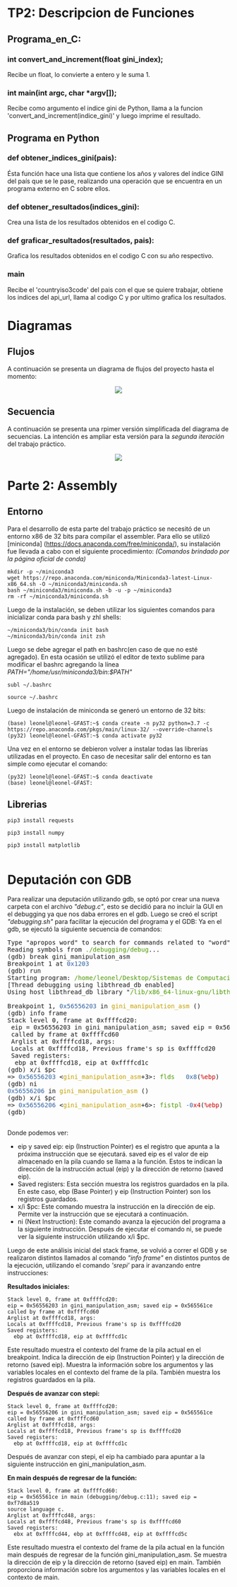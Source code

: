 # TP2: Descripcion de Funciones
## Programa_en_C:
### int convert_and_increment(float gini_index);
Recibe un float, lo convierte a entero y le suma 1.
### int main(int argc, char *argv[]);
Recibe como argumento el indice gini de Python, llama a la funcion 'convert_and_increment(indice_gini)' y luego imprime el resultado.

## Programa en Python

### def obtener_indices_gini(pais):
Ésta función hace una  lista que contiene los años y valores del índice GINI del país que se le pase, realizando una operación que se encuentra en un programa externo en C sobre ellos.


### def obtener_resultados(indices_gini):
Crea una lista de los resultados obtenidos en el codigo C.

### def graficar_resultados(resultados, pais):
Grafica los resultados obtenidos en el codigo C con su año respectivo.


### main
Recibe el 'countryiso3code' del pais con el que se quiere trabajar, obtiene los indices del api_url, llama al codigo C y por ultimo grafica los resultados.



# Diagramas

## Flujos
A continuación se presenta un diagrama de flujos del proyecto hasta el momento:


<p align="center">
    <img src="diagrams/diagrama_flujo_TP2.png"/>
</p>

## Secuencia
A continuación se presenta una rpimer versión simplificada del diagrama de secuencias. La intención es ampliar esta versión para la *segunda iteración* del trabajo práctico.


<p align="center">
  <img src="diagrams/secuence_diagram_tp2.png"/>
</p>


# Parte 2: Assembly
## Entorno
Para el desarrollo de esta parte del trabajo práctico se necesitó de un entorno x86 de 32 bits para compilar el assembler. Para ello se utilizó [miniconda] (https://docs.anaconda.com/free/miniconda/), su instalación fue llevada a cabo con el siguiente procedimiento:
_(Comandos brindado por la página oficial de conda)_

``` 
mkdir -p ~/miniconda3
wget https://repo.anaconda.com/miniconda/Miniconda3-latest-Linux-x86_64.sh -O ~/miniconda3/miniconda.sh
bash ~/miniconda3/miniconda.sh -b -u -p ~/miniconda3
rm -rf ~/miniconda3/miniconda.sh
```
Luego de la instalación, se deben utilizar los siguientes comandos para inicializar conda para bash y zhl shells:

``` 
~/miniconda3/bin/conda init bash
~/miniconda3/bin/conda init zsh
```
Luego se debe agregar el path en bashrc(en caso de que no esté agregado).
En esta ocasión se utilizó el editor de texto sublime para modificar el bashrc agregando la línea _PATH="/home/usr/miniconda3/bin:$PATH"_
```
subl ~/.bashrc

source ~/.bashrc
```
Luego de instalación de miniconda se generó un entorno de 32 bits:
```
(base) leonel@leonel-GFAST:~$ conda create -n py32 python=3.7 -c https://repo.anaconda.com/pkgs/main/linux-32/ --override-channels
(py32) leonel@leonel-GFAST:~$ conda activate py32

```
Una vez en el entorno se debieron volver a instalar todas las librerías utilizadas en el proyecto.
En caso de necesitar salir del entorno es tan simple como ejecutar el comando:

```
(py32) leonel@leonel-GFAST:~$ conda deactivate
(base) leonel@leonel-GFAST:
```

## Librerias
```
pip3 install requests

pip3 install numpy

pip3 install matplotlib


```

# Deputación con GDB

Para realizar una deputación utilizando gdb, se optó por crear una nueva carpeta con el archivo *"debug.c"*, esto se decidió para no incluir la GUI en el debugging ya que nos daba errores en el gdb. 
Luego se creó el script *"debugging.sh"* para facilitar la ejecución del ṕrograma y el GDB:
Ya en el gdb, se ejecutó la siguiente secuencia de comandos:

<pre>Type &quot;apropos word&quot; to search for commands related to &quot;word&quot;...
Reading symbols from <font color="#4E9A06">./debugging/debug</font>...
(gdb) break gini_manipulation_asm
Breakpoint 1 at <font color="#3465A4">0x1203</font>
(gdb) run
Starting program: <font color="#4E9A06">/home/leonel/Desktop/Sistemas de Computación/TPs-SisCom/debugging/debug</font> 
[Thread debugging using libthread_db enabled]
Using host libthread_db library &quot;<font color="#4E9A06">/lib/x86_64-linux-gnu/libthread_db.so.1</font>&quot;.

Breakpoint 1, <font color="#3465A4">0x56556203</font> in <font color="#C4A000">gini_manipulation_asm</font> ()
(gdb) info frame
Stack level 0, frame at 0xffffcd20:
 eip = 0x56556203 in gini_manipulation_asm; saved eip = 0x565561ce
 called by frame at 0xffffcd60
 Arglist at 0xffffcd18, args: 
 Locals at 0xffffcd18, Previous frame&apos;s sp is 0xffffcd20
 Saved registers:
  ebp at 0xffffcd18, eip at 0xffffcd1c
(gdb) x/i $pc
=&gt; <font color="#3465A4">0x56556203</font> &lt;<font color="#C4A000">gini_manipulation_asm</font>+3&gt;: <font color="#4E9A06">flds</font><font color="#D3D7CF">   </font><font color="#3465A4">0x8</font>(<font color="#CC0000">%ebp</font>)
(gdb) ni
<font color="#3465A4">0x56556206</font> in <font color="#C4A000">gini_manipulation_asm</font> ()
(gdb) x/i $pc
=&gt; <font color="#3465A4">0x56556206</font> &lt;<font color="#C4A000">gini_manipulation_asm</font>+6&gt;: <font color="#4E9A06">fistpl</font><font color="#D3D7CF"> </font><font color="#3465A4">-0</font><font color="#CC0000">x4</font>(<font color="#CC0000">%ebp</font>)
(gdb) 

</pre>

Donde podemos ver:
- eip y saved eip: eip (Instruction Pointer) es el registro que apunta a la próxima instrucción que se ejecutará. saved eip es el valor de eip almacenado en la pila cuando se llama a la función. Estos te indican la dirección de la instrucción actual (eip) y la dirección de retorno (saved eip).
- Saved registers: Esta sección muestra los registros guardados en la pila. En este caso, ebp (Base Pointer) y eip (Instruction Pointer) son los registros guardados.
- x/i $pc: Este comando muestra la instrucción en la dirección de eip. Permite ver la instrucción que se ejecutará a continuación.
- ni (Next Instruction): Este comando avanza la ejecución del programa a la siguiente instrucción. Después de ejecutar el comando ni, se puede ver la siguiente instrucción utilizando x/i $pc.

Luego de este análisis inicial del stack frame, se volvió a correr el GDB y se realizaron distintos llamados al comando *"info frame"* en distintos puntos de la ejecución, utilizando el comando *'srepi'* para ir avanzando entre instrucciones:

**Resultados iniciales:**

    Stack level 0, frame at 0xffffcd20:
    eip = 0x56556203 in gini_manipulation_asm; saved eip = 0x565561ce
    called by frame at 0xffffcd60
    Arglist at 0xffffcd18, args: 
    Locals at 0xffffcd18, Previous frame's sp is 0xffffcd20
    Saved registers:
      ebp at 0xffffcd18, eip at 0xffffcd1c

Este resultado muestra el contexto del frame de la pila actual en el breakpoint.
Indica la dirección de eip (Instruction Pointer) y la dirección de retorno (saved eip).
Muestra la información sobre los argumentos y las variables locales en el contexto del frame de la pila.
También muestra los registros guardados en la pila.

**Después de avanzar con stepi:**

    Stack level 0, frame at 0xffffcd20:
    eip = 0x56556206 in gini_manipulation_asm; saved eip = 0x565561ce
    called by frame at 0xffffcd60
    Arglist at 0xffffcd18, args: 
    Locals at 0xffffcd18, Previous frame's sp is 0xffffcd20
    Saved registers:
      ebp at 0xffffcd18, eip at 0xffffcd1c

Después de avanzar con stepi, el eip ha cambiado para apuntar a la siguiente instrucción en gini_manipulation_asm.

**En main después de regresar de la función:**

    Stack level 0, frame at 0xffffcd60:
    eip = 0x565561ce in main (debugging/debug.c:11); saved eip = 0xf7d8a519
    source language c.
    Arglist at 0xffffcd48, args: 
    Locals at 0xffffcd48, Previous frame's sp is 0xffffcd60
    Saved registers:
      ebx at 0xffffcd44, ebp at 0xffffcd48, eip at 0xffffcd5c

Este resultado muestra el contexto del frame de la pila actual en la función main después de regresar de la función gini_manipulation_asm.
Se muestra la dirección de eip y la dirección de retorno (saved eip) en main.
También proporciona información sobre los argumentos y las variables locales en el contexto de main.
